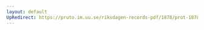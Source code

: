 ```yaml
---
layout: default
UpRedirect: https://pruto.im.uu.se/riksdagen-records-pdf/1878/prot-1878--ak--033/prot-1878--ak--033_022.pdf
---
```

